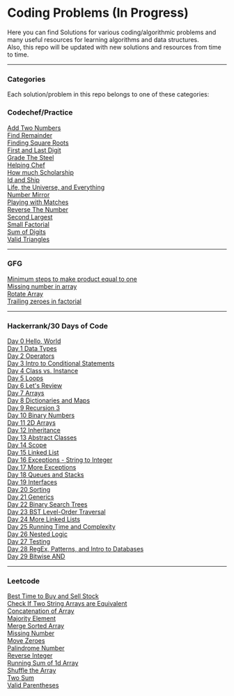 # Coding Problems (In Progress)

Here you can find Solutions for various coding/algorithmic problems and many useful resources for learning algorithms and data structures.\
Also, this repo will be updated with new solutions and resources from time to time.

---

### Categories

Each solution/problem in this repo belongs to one of these categories:

### Codechef/Practice
[Add Two Numbers](https://github.com/Idiot-Coder/Coding_Solutions/blob/main/_Codechef/_Practice/Add%20Two%20Numbers.cpp) <br/>
[Find Remainder](https://github.com/Idiot-Coder/Coding_Solutions/blob/main/_Codechef/_Practice/Find%20Remainder.cpp) <br/>
[Finding Square Roots](https://github.com/Idiot-Coder/Coding_Solutions/blob/main/_Codechef/_Practice/Finding%20Square%20Roots.cpp) <br/>
[First and Last Digit](https://github.com/Idiot-Coder/Coding_Solutions/blob/main/_Codechef/_Practice/First%20and%20Last%20Digit.cpp) <br/>
[Grade The Steel](https://github.com/Idiot-Coder/Coding_Solutions/blob/main/_Codechef/_Practice/Grade%20The%20Steel.cpp) <br/>
[Helping Chef](https://github.com/Idiot-Coder/Coding_Solutions/blob/main/_Codechef/_Practice/Helping%20Chef.cpp) <br/>
[How much Scholarship](https://github.com/Idiot-Coder/Coding_Solutions/blob/main/_Codechef/_Practice/How%20much%20Scholarship.cpp) <br/>
[Id and Ship](https://github.com/Idiot-Coder/Coding_Solutions/blob/main/_Codechef/_Practice/Id%20and%20Ship.cpp) <br/>
[Life, the Universe, and Everything](https://github.com/Idiot-Coder/Coding_Solutions/blob/main/_Codechef/_Practice/Life%2C%20the%20Universe%2C%20and%20Everything.cpp) <br/>
[Number Mirror](https://github.com/Idiot-Coder/Coding_Solutions/blob/main/_Codechef/_Practice/Number%20Mirror.cpp) <br/>
[Playing with Matches](https://github.com/Idiot-Coder/Coding_Solutions/blob/main/_Codechef/_Practice/Playing%20with%20Matches.cpp) <br/>
[Reverse The Number](https://github.com/Idiot-Coder/Coding_Solutions/blob/main/_Codechef/_Practice/Reverse%20The%20Number.cpp) <br/>
[Second Largest](https://github.com/Idiot-Coder/Coding_Solutions/blob/main/_Codechef/_Practice/Second%20Largest.cpp) <br/>
[Small Factorial](https://github.com/Idiot-Coder/Coding_Solutions/blob/main/_Codechef/_Practice/Small%20Factorial.cpp) <br/>
[Sum of Digits](https://github.com/Idiot-Coder/Coding_Solutions/blob/main/_Codechef/_Practice/Sum%20of%20Digits.cpp) <br/>
[Valid Triangles](https://github.com/Idiot-Coder/Coding_Solutions/blob/main/_Codechef/_Practice/Valid%20Triangles.cpp) <br/>

---

### GFG
[Minimum steps to make product equal to one](https://github.com/Idiot-Coder/Coding_Solutions/blob/main/_GFG/Minimum%20steps%20to%20make%20product%20equal%20to%20one.cpp) <br/>
[Missing number in array](https://github.com/Idiot-Coder/Coding_Solutions/blob/main/_GFG/Missing%20number%20in%20array.cpp) <br/>
[Rotate Array](https://github.com/Idiot-Coder/Coding_Solutions/blob/main/_GFG/Rotate%20Array.cpp) <br/>
[Trailing zeroes in factorial](https://github.com/Idiot-Coder/Coding_Solutions/blob/main/_GFG/Trailing%20zeroes%20in%20factorial.cpp) <br/>

--- 

### Hackerrank/30 Days of Code
[Day 0 Hello, World](https://github.com/Idiot-Coder/Coding_Solutions/blob/main/_Hackerrank/_30%20Days%20of%20Code/Day%200%20Hello%2C%20World.cpp) <br/>
[Day 1 Data Types](https://github.com/Idiot-Coder/Coding_Solutions/blob/main/_Hackerrank/_30%20Days%20of%20Code/Day%201%20Data%20Types.c) <br/>
[Day 2 Operators](https://github.com/Idiot-Coder/Coding_Solutions/blob/main/_Hackerrank/_30%20Days%20of%20Code/Day%202%20Operators.cpp) <br/>
[Day 3 Intro to Conditional Statements](https://github.com/Idiot-Coder/Coding_Solutions/blob/main/_Hackerrank/_30%20Days%20of%20Code/Day%203%20Intro%20to%20Conditional%20Statements.cpp) <br/>
[Day 4 Class vs. Instance](https://github.com/Idiot-Coder/Coding_Solutions/blob/main/_Hackerrank/_30%20Days%20of%20Code/Day%204%20Class%20vs.%20Instance.cpp) <br/>
[Day 5 Loops](https://github.com/Idiot-Coder/Coding_Solutions/blob/main/_Hackerrank/_30%20Days%20of%20Code/Day%205%20Loops.cpp) <br/>
[Day 6 Let's Review](https://github.com/Idiot-Coder/Coding_Solutions/blob/main/_Hackerrank/_30%20Days%20of%20Code/Day%206%20Let's%20Review.cpp) <br/>
[Day 7 Arrays](https://github.com/Idiot-Coder/Coding_Solutions/blob/main/_Hackerrank/_30%20Days%20of%20Code/Day%207%20Arrays.cpp) <br/>
[Day 8 Dictionaries and Maps](https://github.com/Idiot-Coder/Coding_Solutions/blob/main/_Hackerrank/_30%20Days%20of%20Code/Day%208%20Dictionaries%20and%20Maps.cpp) <br/>
[Day 9 Recursion 3](https://github.com/Idiot-Coder/Coding_Solutions/blob/main/_Hackerrank/_30%20Days%20of%20Code/Day%209%20Recursion%203.cpp) <br/>
[Day 10 Binary Numbers](https://github.com/Idiot-Coder/Coding_Solutions/blob/main/_Hackerrank/_30%20Days%20of%20Code/Day%2010%20Binary%20Numbers.cpp) <br/>
[Day 11 2D Arrays](https://github.com/Idiot-Coder/Coding_Solutions/blob/main/_Hackerrank/_30%20Days%20of%20Code/Day%2011%202D%20Arrays.cpp) <br/>
[Day 12 Inheritance](https://github.com/Idiot-Coder/Coding_Solutions/blob/main/_Hackerrank/_30%20Days%20of%20Code/Day%2012%20Inheritance.cpp) <br/>
[Day 13 Abstract Classes](https://github.com/Idiot-Coder/Coding_Solutions/blob/main/_Hackerrank/_30%20Days%20of%20Code/Day%2013%20Abstract%20Classes.cpp) <br/>
[Day 14 Scope](https://github.com/Idiot-Coder/Coding_Solutions/blob/main/_Hackerrank/_30%20Days%20of%20Code/Day%2014%20Scope.cpp) <br/>
[Day 15 Linked List](https://github.com/Idiot-Coder/Coding_Solutions/blob/main/_Hackerrank/_30%20Days%20of%20Code/Day%2015%20Linked%20List.cpp) <br/>
[Day 16 Exceptions - String to Integer](https://github.com/Idiot-Coder/Coding_Solutions/blob/main/_Hackerrank/_30%20Days%20of%20Code/Day%2016%20Exceptions%20-%20String%20to%20Integer.cpp) <br/>
[Day 17 More Exceptions](https://github.com/Idiot-Coder/Coding_Solutions/blob/main/_Hackerrank/_30%20Days%20of%20Code/Day%2017%20More%20Exceptions.cpp) <br/>
[Day 18 Queues and Stacks](https://github.com/Idiot-Coder/Coding_Solutions/blob/main/_Hackerrank/_30%20Days%20of%20Code/Day%2018%20Queues%20and%20Stacks.cpp) <br/>
[Day 19 Interfaces](https://github.com/Idiot-Coder/Coding_Solutions/blob/main/_Hackerrank/_30%20Days%20of%20Code/Day%2019%20Interfaces.cpp) <br/>
[Day 20 Sorting](https://github.com/Idiot-Coder/Coding_Solutions/blob/main/_Hackerrank/_30%20Days%20of%20Code/Day%2020%20Sorting.cpp) <br/>
[Day 21 Generics](https://github.com/Idiot-Coder/Coding_Solutions/blob/main/_Hackerrank/_30%20Days%20of%20Code/Day%2021%20Generics.cpp) <br/>
[Day 22 Binary Search Trees](https://github.com/Idiot-Coder/Coding_Solutions/blob/main/_Hackerrank/_30%20Days%20of%20Code/Day%2022%20Binary%20Search%20Trees.cpp) <br/>
[Day 23 BST Level-Order Traversal](https://github.com/Idiot-Coder/Coding_Solutions/blob/main/_Hackerrank/_30%20Days%20of%20Code/Day%2023%20BST%20Level-Order%20Traversal.cpp) <br/>
[Day 24 More Linked Lists](https://github.com/Idiot-Coder/Coding_Solutions/blob/main/_Hackerrank/_30%20Days%20of%20Code/Day%2024%20More%20Linked%20Lists.cpp) <br/>
[Day 25 Running Time and Complexity](https://github.com/Idiot-Coder/Coding_Solutions/blob/main/_Hackerrank/_30%20Days%20of%20Code/Day%2025%20Running%20Time%20and%20Complexity.cpp) <br/>
[Day 26 Nested Logic](https://github.com/Idiot-Coder/Coding_Solutions/blob/main/_Hackerrank/_30%20Days%20of%20Code/Day%2026%20Nested%20Logic.cpp) <br/>
[Day 27 Testing](https://github.com/Idiot-Coder/Coding_Solutions/blob/main/_Hackerrank/_30%20Days%20of%20Code/Day%2027%20Testing.cpp) <br/>
[Day 28 RegEx, Patterns, and Intro to Databases](https://github.com/Idiot-Coder/Coding_Solutions/blob/main/_Hackerrank/_30%20Days%20of%20Code/Day%2028%20RegEx%2C%20Patterns%2C%20and%20Intro%20to%20Databases.cpp) <br/>
[Day 29 Bitwise AND](https://github.com/Idiot-Coder/Coding_Solutions/blob/main/_Hackerrank/_30%20Days%20of%20Code/Day%2029%20Bitwise%20AND.cpp) <br/>

---

### Leetcode
[Best Time to Buy and Sell Stock](https://github.com/Idiot-Coder/Coding_Solutions/blob/main/_Leetcode/Best%20Time%20to%20Buy%20and%20Sell%20Stock.cpp) <br/>
[Check If Two String Arrays are Equivalent](https://github.com/Idiot-Coder/Coding_Solutions/blob/main/_Leetcode/Check%20If%20Two%20String%20Arrays%20are%20Equivalent.cpp) <br/>
[Concatenation of Array](https://github.com/Idiot-Coder/Coding_Solutions/blob/main/_Leetcode/Concatenation%20of%20Array.cpp) <br/>
[Majority Element](https://github.com/Idiot-Coder/Coding_Solutions/blob/main/_Leetcode/Majority%20Element.cpp) <br/>
[Merge Sorted Array](https://github.com/Idiot-Coder/Coding_Solutions/blob/main/_Leetcode/Merge%20Sorted%20Array.cpp) <br/>
[Missing Number](https://github.com/Idiot-Coder/Coding_Solutions/blob/main/_Leetcode/Missing%20Number.cpp) <br/>
[Move Zeroes](https://github.com/Idiot-Coder/Coding_Solutions/blob/main/_Leetcode/Move%20Zeroes.cpp) <br/>
[Palindrome Number](https://github.com/Idiot-Coder/Coding_Solutions/blob/main/_Leetcode/Palindrome%20Number.cpp) <br/>
[Reverse Integer](https://github.com/Idiot-Coder/Coding_Solutions/blob/main/_Leetcode/Reverse%20Integer.cpp) <br/>
[Running Sum of 1d Array](https://github.com/Idiot-Coder/Coding_Solutions/blob/main/_Leetcode/Running%20Sum%20of%201d%20Array.cpp) <br/>
[Shuffle the Array](https://github.com/Idiot-Coder/Coding_Solutions/blob/main/_Leetcode/Shuffle%20the%20Array.cpp) <br/>
[Two Sum](https://github.com/Idiot-Coder/Coding_Solutions/blob/main/_Leetcode/Two%20Sum.cpp) <br/>
[Valid Parentheses](https://github.com/Idiot-Coder/Coding_Solutions/blob/main/_Leetcode/Valid%20Parentheses.cpp) <br/>

